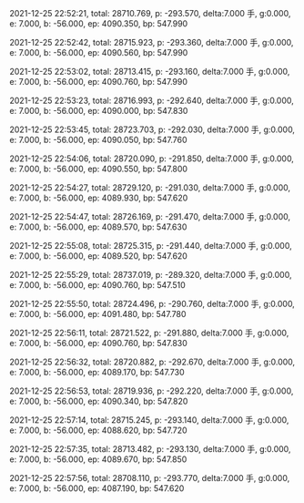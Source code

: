 2021-12-25 22:52:21, total: 28710.769, p: -293.570, delta:7.000 手, g:0.000, e: 7.000, b: -56.000, ep: 4090.350, bp: 547.990

2021-12-25 22:52:42, total: 28715.923, p: -293.360, delta:7.000 手, g:0.000, e: 7.000, b: -56.000, ep: 4090.560, bp: 547.990

2021-12-25 22:53:02, total: 28713.415, p: -293.160, delta:7.000 手, g:0.000, e: 7.000, b: -56.000, ep: 4090.760, bp: 547.990

2021-12-25 22:53:23, total: 28716.993, p: -292.640, delta:7.000 手, g:0.000, e: 7.000, b: -56.000, ep: 4090.000, bp: 547.830

2021-12-25 22:53:45, total: 28723.703, p: -292.030, delta:7.000 手, g:0.000, e: 7.000, b: -56.000, ep: 4090.050, bp: 547.760

2021-12-25 22:54:06, total: 28720.090, p: -291.850, delta:7.000 手, g:0.000, e: 7.000, b: -56.000, ep: 4090.550, bp: 547.800

2021-12-25 22:54:27, total: 28729.120, p: -291.030, delta:7.000 手, g:0.000, e: 7.000, b: -56.000, ep: 4089.930, bp: 547.620

2021-12-25 22:54:47, total: 28726.169, p: -291.470, delta:7.000 手, g:0.000, e: 7.000, b: -56.000, ep: 4089.570, bp: 547.630

2021-12-25 22:55:08, total: 28725.315, p: -291.440, delta:7.000 手, g:0.000, e: 7.000, b: -56.000, ep: 4089.520, bp: 547.620

2021-12-25 22:55:29, total: 28737.019, p: -289.320, delta:7.000 手, g:0.000, e: 7.000, b: -56.000, ep: 4090.760, bp: 547.510

2021-12-25 22:55:50, total: 28724.496, p: -290.760, delta:7.000 手, g:0.000, e: 7.000, b: -56.000, ep: 4091.480, bp: 547.780

2021-12-25 22:56:11, total: 28721.522, p: -291.880, delta:7.000 手, g:0.000, e: 7.000, b: -56.000, ep: 4090.760, bp: 547.830

2021-12-25 22:56:32, total: 28720.882, p: -292.670, delta:7.000 手, g:0.000, e: 7.000, b: -56.000, ep: 4089.170, bp: 547.730

2021-12-25 22:56:53, total: 28719.936, p: -292.220, delta:7.000 手, g:0.000, e: 7.000, b: -56.000, ep: 4090.340, bp: 547.820

2021-12-25 22:57:14, total: 28715.245, p: -293.140, delta:7.000 手, g:0.000, e: 7.000, b: -56.000, ep: 4088.620, bp: 547.720

2021-12-25 22:57:35, total: 28713.482, p: -293.130, delta:7.000 手, g:0.000, e: 7.000, b: -56.000, ep: 4089.670, bp: 547.850

2021-12-25 22:57:56, total: 28708.110, p: -293.770, delta:7.000 手, g:0.000, e: 7.000, b: -56.000, ep: 4087.190, bp: 547.620